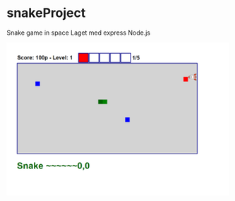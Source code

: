 # snakeProject
Snake game in space
Laget med express Node.js

![Bildet av programvare](app/exampleImage/example.PNG?raw=true "Snake Game")


